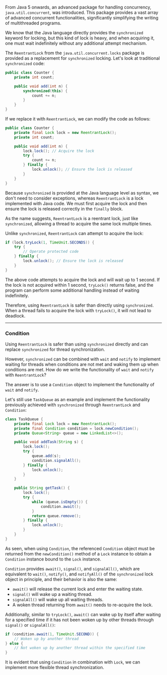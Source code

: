 From Java 5 onwards, an advanced package for handling concurrency, `java.util.concurrent`, was introduced. This package provides a vast array of advanced concurrent functionalities, significantly simplifying the writing of multithreaded programs.

We know that the Java language directly provides the `synchronized` keyword for locking, but this kind of lock is heavy, and when acquiring it, one must wait indefinitely without any additional attempt mechanism.

The `ReentrantLock` from the `java.util.concurrent.locks` package is provided as a replacement for `synchronized` locking. Let's look at traditional `synchronized` code:

```java
public class Counter {
    private int count;

    public void add(int n) {
        synchronized(this) {
            count += n;
        }
    }
}
```

If we replace it with `ReentrantLock`, we can modify the code as follows:

```java
public class Counter {
    private final Lock lock = new ReentrantLock();
    private int count;

    public void add(int n) {
        lock.lock(); // Acquire the lock
        try {
            count += n;
        } finally {
            lock.unlock(); // Ensure the lock is released
        }
    }
}
```

Because `synchronized` is provided at the Java language level as syntax, we don't need to consider exceptions, whereas `ReentrantLock` is a lock implemented with Java code. We must first acquire the lock and then ensure the lock is released correctly in the `finally` block.

As the name suggests, `ReentrantLock` is a reentrant lock, just like `synchronized`, allowing a thread to acquire the same lock multiple times.

Unlike `synchronized`, `ReentrantLock` can attempt to acquire the lock:

```java
if (lock.tryLock(1, TimeUnit.SECONDS)) {
    try {
        // Operate protected code
    } finally {
        lock.unlock(); // Ensure the lock is released
    }
}
```

The above code attempts to acquire the lock and will wait up to 1 second. If the lock is not acquired within 1 second, `tryLock()` returns false, and the program can perform some additional handling instead of waiting indefinitely.

Therefore, using `ReentrantLock` is safer than directly using `synchronized`. When a thread fails to acquire the lock with `tryLock()`, it will not lead to deadlock.

---
### Condition

Using `ReentrantLock` is safer than using `synchronized` directly and can replace `synchronized` for thread synchronization.

However, `synchronized` can be combined with `wait` and `notify` to implement waiting for threads when conditions are not met and waking them up when conditions are met. How do we write the functionality of `wait` and `notify` with `ReentrantLock`?

The answer is to use a `Condition` object to implement the functionality of `wait` and `notify`.

Let's still use `TaskQueue` as an example and implement the functionality previously achieved with `synchronized` through `ReentrantLock` and `Condition`:

```java
class TaskQueue {
    private final Lock lock = new ReentrantLock();
    private final Condition condition = lock.newCondition();
    private Queue<String> queue = new LinkedList<>();

    public void addTask(String s) {
        lock.lock();
        try {
            queue.add(s);
            condition.signalAll();
        } finally {
            lock.unlock();
        }
    }

    public String getTask() {
        lock.lock();
        try {
            while (queue.isEmpty()) {
                condition.await();
            }
            return queue.remove();
        } finally {
            lock.unlock();
        }
    }
}
```

As seen, when using `Condition`, the referenced `Condition` object must be returned from the `newCondition()` method of a `Lock` instance to obtain a `Condition` instance bound to the `Lock` instance.

`Condition` provides `await()`, `signal()`, and `signalAll()`, which are equivalent to `wait()`, `notify()`, and `notifyAll()` of the `synchronized` lock object in principle, and their behavior is also the same:

- `await()` will release the current lock and enter the waiting state.
- `signal()` will wake up a waiting thread.
- `signalAll()` will wake up all waiting threads.
- A woken thread returning from `await()` needs to re-acquire the lock.

Additionally, similar to `tryLock()`, `await()` can wake up by itself after waiting for a specified time if it has not been woken up by other threads through `signal()` or `signalAll()`:

```java
if (condition.await(1, TimeUnit.SECOND)) {
    // Woken up by another thread
} else {
    // Not woken up by another thread within the specified time
}
```

It is evident that using `Condition` in combination with `Lock`, we can implement more flexible thread synchronization.
